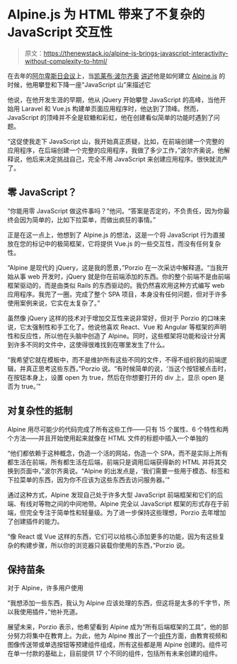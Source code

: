 # Alpine.js 为 HTML 带来了不复杂的 JavaScript 交互性

> 原文：<https://thenewstack.io/alpine-js-brings-javascript-interactivity-without-complexity-to-html/>

在去年的[阿尔卑斯日会议](https://alpineday.com/)上，当[凯莱布·波尔齐奥](https://calebporzio.com/) [讲述](https://www.youtube.com/watch?v=BaQJCyKgMjA)他是如何建立 [Alpine.js](https://alpinejs.dev/) 的时候，他用攀登和下降一座“JavaScript 山”来描述它

他说，在他开发生涯的早期，他从 jQuery 开始攀登 JavaScript 的高峰，当他开始用 Laravel 和 Vue.js 构建单页面应用程序时，他达到了顶峰。然而，JavaScript 的顶峰并不全是软糖和彩虹，他在创建看似简单的功能时遇到了问题。

“这促使我走下 JavaScript 山，我开始真正质疑，比如，在前端创建一个完整的应用程序，在后端创建一个完整的应用程序，我做了多少工作，”波尔齐奥说，他解释说，他后来决定挑战自己，完全不用 JavaScript 来创建应用程序。很快就流产了。

## 零 JavaScript？

“你能用零 JavaScript 做这件事吗？”他问。“答案是否定的，不负责任，因为你最终会因为简单的，比如下拉菜单，而做出疯狂的事情。”

正是在这一点上，他想到了 Alpine.js 的想法，这是一个将 JavaScript 行为直接放在您的标记中的极简框架，它将提供 Vue.js 的一些交互性，而没有任何复杂性。

“Alpine 是现代的 jQuery，这是我的愿景，”Porzio 在一次采访中解释道。“当我开始从事 web 开发时，jQuery 就是你在前端添加的东西。你的整个前端不是由前端框架驱动的，而是由类似 Rails 的东西驱动的。我仍然喜欢用这种方式编写 web 应用程序。我兜了一圈，完成了整个 SPA 项目，本身没有任何问题，但对于许多使用案例来说，它实在太复杂了。”

虽然像 jQuery 这样的技术对于增加交互性来说非常好，但对于 Porzio 的口味来说，它太强制性和手工化了。他说他喜欢 React、Vue 和 Angular 等框架的声明性和反应性，所以他在头脑中创造了 Alpine。同时，这些框架将功能和设计分离到许多不同的文件中，这使得很难找到在哪里发生了什么。

“我希望它就在模板中，而不是维护所有这些不同的文件，不得不组织我的前端逻辑，并真正思考这些东西，”Porzio 说。“有时候简单的说，‘当这个按钮被点击时，在按钮本身上，设置 open 为 true，然后在你想要打开的 div 上，显示 open 是否为 true。’"

## 对复杂性的抵制

Alpine 用尽可能少的代码完成了所有这些工作——只有 15 个属性、6 个特性和两个方法——并且开始使用起来就像在 HTML 文件的标题中插入一个单独的

“他们都依赖于这种概念，伪造一个活的网站，伪造一个 SPA，而不是实际上所有都生活在前端，所有都生活在后端，前端只是调用后端获得新的 HTML 并将其交换到页面中，”波尔齐奥说。“Alpine 的出发点是，‘我们需要一些用于模态、标签和下拉菜单的东西，因为你不应该为这些东西去访问服务器。’"

通过这种方式，Alpine 发现自己处于许多大型 JavaScript 前端框架和它们的后端、有线对等物之间的中间地带。Alpine 完全以 JavaScript 框架的形式存在于前端，但完全专注于简单性和轻量级。为了进一步保持这些理想，Porzio 去年增加了创建插件的能力。

“像 React 或 Vue 这样的东西，它们可以给核心添加更多的功能，因为有这些复杂的构建步骤，所以你的浏览器只装载你使用的东西，”Porzio 说。

## 保持苗条

对于 Alpine，许多用户使用

“我想添加一些东西，我认为 Alpine 应该处理的东西，但这将是太多的千字节，所以我使用插件，”他补充道。

展望未来，Porzio 表示，他希望看到 Alpine 成为“所有后端框架的工具”，他的部分努力将集中在教育上。为此，他为 Alpine 推出了一个[组件](https://alpinejs.dev/components)方面，由教育视频和图像传送带或单选按钮等预建组件组成，所有这些都是用 Alpine 创建的。组件可在单一付款的基础上，目前提供 17 个不同的组件，包括所有未来创建的组件。

<svg xmlns:xlink="http://www.w3.org/1999/xlink" viewBox="0 0 68 31" version="1.1"><title>Group</title> <desc>Created with Sketch.</desc></svg>